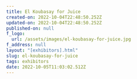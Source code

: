 ```yaml
---
title: El Koubasay for Juice
created-on: 2022-10-04T22:48:50.252Z
updated-on: 2022-10-04T22:48:50.252Z
published-on: null
f_logo:
  url: /assets/images/el-koubasay-for-juice.jpg
f_address: null
layout: "[exhibitors].html"
slug: el-koubasay-for-juice
tags: exhibitors
date: 2022-10-05T11:03:02.512Z
---
```

